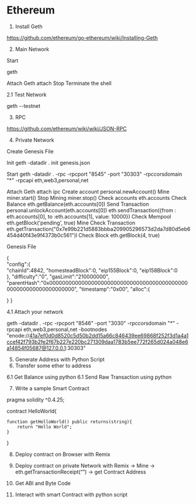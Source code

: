 # Ethereum
1. Install Geth

https://github.com/ethereum/go-ethereum/wiki/Installing-Geth

2. Main Network

Start

geth


Attach
Geth attach <IpcPath>
Stop
Terminate the shell

2.1 Test Network 

geth --testnet

3. RPC

https://github.com/ethereum/wiki/wiki/JSON-RPC

4. Private Network 
    
Create Genesis File

Init
geth -datadir . init genesis.json

Start
 geth -datadir . -rpc -rpcport "8545" -port "30303" -rpccorsdomain "*" -rpcapi eth,web3,personal,net

Attach
Geth attach ipc
Create account
personal.newAccount()
Mine
miner.start()
Stop Mining
miner.stop()
Check accounts
eth.accounts
Check Balance
eth.getBalance(eth.accounts[0])
Send Transaction
personal.unlockAccount(eth.accounts[0])
eth.sendTransaction({from : eth.accounts[0], to :eth.accounts[1], value: 10000})
Check Mempool
eth.getBlock('pending', true)
Mine
Check Transaction
eth.getTransaction("0x7e99b221d5883bbba209905296573d2da7d80d5eb6454d40f43e9f4373b0c561")l
Check Block
eth.getBlock(4, true)


Genesis File

{  
   "config":{  
      "chainId":4842,
      "homesteadBlock":0,
      "eip155Block":0,
      "eip158Block":0      
   },
   "difficulty":"0",
   "gasLimit":"210000000",
"parentHash":"0x0000000000000000000000000000000000000000000000000000000000000000",
   "timestamp":"0x00",
   "alloc":{  

   }
}


4.1 Attach your network

geth -datadir . -rpc -rpcport "8546" -port "3030" -rpccorsdomain "*" -rpcapi eth,web3,personal,net -bootnodes "enode://41a7ef0d0d8520c5d50b2dd15a66c846439ee69868f252f3d1a4a1ccef42f793b2fe2f67b227e220bc271309daa1783b5ee772f265d024a048e6a14854f05687@127.0.0.1:30303"

5. Generate Address with Python Script
6. Transfer some ether to address

6.1 Get Balance using python
6.1 Send Raw Transaction using python

7. Write a sample Smart Contract

pragma solidity ^0.4.25;

contract HelloWorld{
    
    function getHelloWorld() public returns(string){
        return "Hello World";
    }
    
}

8. Deploy contract on Browser with Remix

9. Deploy contract on private Network with Remix
-> Mine
-> eth.getTransactionReceipt(“”) -> get Contract Address

10. Get ABI and Byte Code
11. Interact with smart Contract with python script



